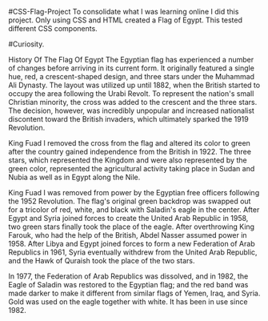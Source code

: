 #CSS-Flag-Project
To consolidate what I was learning online I did this project. Only using CSS and HTML created a Flag of Egypt.
This tested different CSS components.

#Curiosity.

History Of The Flag Of Egypt
The Egyptian flag has experienced a number of changes before arriving in its current form. It originally featured a single hue, red, a crescent-shaped design, and three stars under the Muhammad Ali Dynasty. The layout was utilized up until 1882, when the British started to occupy the area following the Urabi Revolt. To represent the nation's small Christian minority, the cross was added to the crescent and the three stars. The decision, however, was incredibly unpopular and increased nationalist discontent toward the British invaders, which ultimately sparked the 1919 Revolution.

King Fuad I removed the cross from the flag and altered its color to green after the country gained independence from the British in 1922. The three stars, which represented the Kingdom and were also represented by the green color, represented the agricultural activity taking place in Sudan and Nubia as well as in Egypt along the Nile.

King Fuad I was removed from power by the Egyptian free officers following the 1952 Revolution. The flag's original green backdrop was swapped out for a tricolor of red, white, and black with Saladin's eagle in the center. After Egypt and Syria joined forces to create the United Arab Republic in 1958, two green stars finally took the place of the eagle. After overthrowing King Farouk, who had the help of the British, Abdel Nasser assumed power in 1958. After Libya and Egypt joined forces to form a new Federation of Arab Republics in 1961, Syria eventually withdrew from the United Arab Republic, and the Hawk of Quraish took the place of the two stars.

In 1977, the Federation of Arab Republics was dissolved, and in 1982, the Eagle of Saladin was restored to the Egyptian flag; and the red band was made darker to make it different from similar flags of Yemen, Iraq, and Syria. Gold was used on the eagle together with white. It has been in use since 1982.


